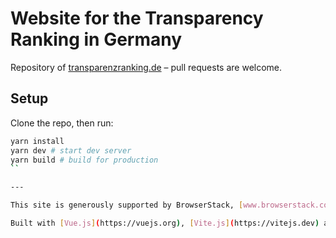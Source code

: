 # Website for the Transparency Ranking in Germany

Repository of [transparenzranking.de](https://transparenzranking.de) – pull requests are welcome.

## Setup

Clone the repo, then run:

```bash
yarn install
yarn dev # start dev server
yarn build # build for production
``

---

This site is generously supported by BrowserStack, [www.browserstack.com](https://www.browserstack.com) for cross-browser compatibility.

Built with [Vue.js](https://vuejs.org), [Vite.js](https://vitejs.dev) and Data Love.
```
